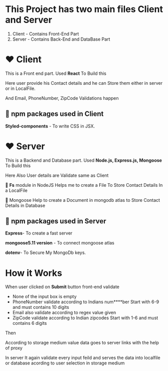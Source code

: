 # This Project has two main files Client and Server

1. Client - Contains Front-End Part
2. Server - Contains Back-End and DataBase Part

# ❤️ Client

This is a Front end part. Used **React** To Build this

Here user provide his Contact details and he can Store them either in server or in LocalFile.

And Email, PhoneNumber, ZipCode Validations happen

## 🚀️ npm packages used in Client

**Styled-components** - To write CSS in JSX.

# ❤️ Server

This is a Backend and Database part. Used **Node.js, Express.js, Mongoose** To Build this

Here Also User details are Validate same as Client


👀️ **Fs** module in NodeJS Helps me to create a File To Store Contact Details In a LocalFile

👀️ Mongoose Help to create a Document in mongodb atlas to Store Contact Details in Database



## 🚀️ npm packages used in Server

**Express**- To create a fast server

**mongoose5.11 version** - To connect mongoose atlas

**dotenv**- To Secure My MongoDb keys.

# How it Works

When user clicked on **Submit** button front-end validate

* None of the input box is empty
* PhoneNumber validate according to Indians num****ber Start with 6-9 and must contains 10 digits
* Email also validate according to regex value given
* ZipCode validate according to Indian zipcodes Start with 1-6 and must contains 6 digits

Then

According to storage medium value data goes to server links with the help of proxy

In server It again validate every input feild and serves the data into localfile or database acording to user selection in storage medium
